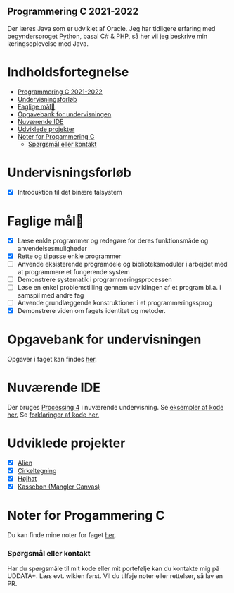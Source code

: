 ## Programmering C 2021-2022
Der læres Java som er udviklet af Oracle. Jeg har tidligere erfaring med begyndersproget Python, basal C# & PHP, så her vil jeg beskrive min læringsoplevelse med Java.
# Indholdsfortegnelse
- [Programmering C 2021-2022](#programmering-c-2021-2022)
- [Undervisningsforløb](#undervisningsforløb)
- [Faglige mål🙏](#faglige-mål)
- [Opgavebank for undervisningen](#opgavebank-for-undervisningen)
- [Nuværende IDE](#nuværende-ide)
- [Udviklede projekter](#udviklede-projekter)
- [Noter for Progammering C](#noter-for-progammering-c)
  * [Spørgsmål eller kontakt](#spørgsmål-eller-kontakt)

# Undervisningsforløb
* [x] Introduktion til det binære talsystem

# Faglige mål🙏
* [x] Læse enkle programmer og redegøre for deres funktionsmåde og anvendelsesmuligheder
* [x] Rette og tilpasse enkle programmer
* [ ] Anvende eksisterende programdele og biblioteksmoduler i arbejdet med at programmere et fungerende system
* [ ] Demonstrere systematik i programmeringsprocessen
* [ ] Løse en enkel problemstilling gennem udviklingen af et program bl.a. i samspil med andre fag
* [ ] Anvende grundlæggende konstruktioner i et programmeringssprog
* [x] Demonstrere viden om fagets identitet og metoder.

# Opgavebank for undervisningen
Opgaver i faget kan findes [her](https://github.com/ChrisBruhn/HTX2021).

# Nuværende IDE
Der bruges [Processing 4](https://processing.org/download) i nuværende undervisning.
Se [eksempler af kode her.](https://processing.org/examples)
Se [forklaringer af kode her.](https://processing.org/tutorials)

# Udviklede projekter
* [x] [Alien](https://github.com/Mostafa-Mahdi/Programmering-C/tree/main/Alien)
* [x] [Cirkeltegning](https://github.com/Mostafa-Mahdi/Programmering-C/tree/main/Cirkeltegning)
* [x] [Højhat](https://github.com/Mostafa-Mahdi/Programmering-C/tree/main/H%C3%B8jhat)
* [x] [Kassebon (Mangler Canvas)](https://github.com/Mostafa-Mahdi/Programmering-C/tree/main/Kassebon)

# Noter for Progammering C
Du kan finde mine noter for faget [her](https://github.com/Mostafa-Mahdi/Programmering-C/wiki).

### Spørgsmål eller kontakt
Har du spørgsmåle til mit kode eller mit portefølje kan du kontakte mig på UDDATA+. Læs evt. wikien først.
Vil du tilføje noter eller rettelser, så lav en PR.
